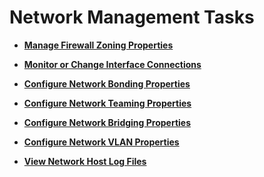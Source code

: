 <!--
SPDX-FileCopyrightText: 2023,2024 Oracle and/or its affiliates.
SPDX-License-Identifier: CC-BY-SA-4.0
-->
# Network Management Tasks

-   **[Manage Firewall Zoning Properties](../topics/cockpit-network_configure_the_firewall.md)**  

-   **[Monitor or Change Interface Connections](../topics/cockpit-network_control_access_to_interface.md)**  

-   **[Configure Network Bonding Properties](../topics/cockpit-network_configure_a_network_bond.md)**  

-   **[Configure Network Teaming Properties](../topics/cockpit-network_configure_a_network_team.md)**  

-   **[Configure Network Bridging Properties](../topics/configure_network_bridging.md)**  

-   **[Configure Network VLAN Properties](../topics/configure_networking_vlans.md)**  

-   **[View Network Host Log Files](../topics/cockpit-networ_view_firewall_log_files.md)**  


